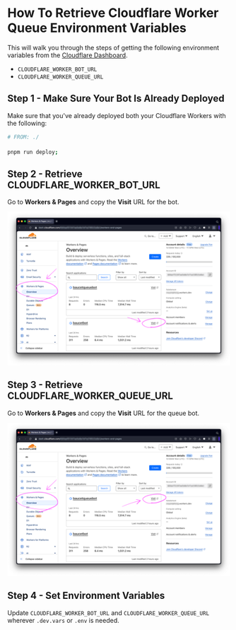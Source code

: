 # How To Retrieve Cloudflare Worker Queue Environment Variables

This will walk you through the steps of getting the following environment variables from the [Cloudflare Dashboard](https://dash.cloudflare.com/).

- `CLOUDFLARE_WORKER_BOT_URL`
- `CLOUDFLARE_WORKER_QUEUE_URL`

## Step 1 - Make Sure Your Bot Is Already Deployed

Make sure that you've already deployed both your Cloudflare Workers with the following:

```bash
# FROM: ./

pnpm run deploy;
```

## Step 2 - Retrieve CLOUDFLARE_WORKER_BOT_URL

Go to **Workers & Pages** and copy the **Visit** URL for the bot.

![CLOUDFLARE_WORKER_BOT_URL](./CLOUDFLARE_WORKER_BOT_URL.png)

## Step 3 - Retrieve CLOUDFLARE_WORKER_QUEUE_URL

Go to **Workers & Pages** and copy the **Visit** URL for the queue bot.

![CLOUDFLARE_WORKER_QUEUE_URL](./CLOUDFLARE_WORKER_QUEUE_URL.png)

## Step 4 - Set Environment Variables

Update `CLOUDFLARE_WORKER_BOT_URL` and `CLOUDFLARE_WORKER_QUEUE_URL` wherever `.dev.vars` or `.env` is needed.
